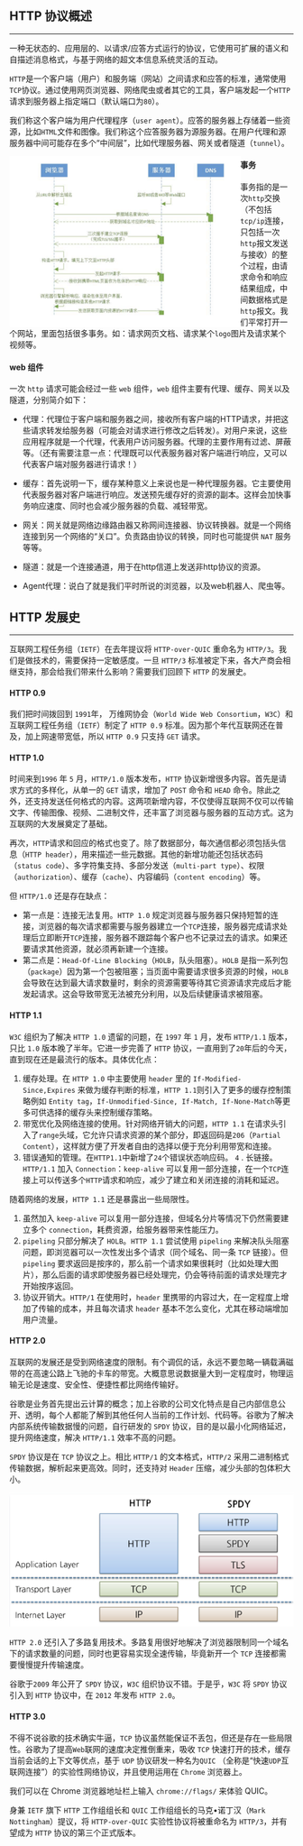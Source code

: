 ## HTTP 协议概述

------

一种无状态的、应用层的、以请求/应答方式运行的协议，它使用可扩展的语义和自描述消息格式，与基于网络的超文本信息系统灵活的互动。

`HTTP`是一个客户端（用户）和服务端（网站）之间请求和应答的标准，通常使用`TCP`协议。通过使用网页浏览器、网络爬虫或者其它的工具，客户端发起一个`HTTP`请求到服务器上指定端口（默认端口为`80`）。

我们称这个客户端为用户代理程序（`user agent`）。应答的服务器上存储着一些资源，比如`HTML`文件和图像。我们称这个应答服务器为源服务器。在用户代理和源服务器中间可能存在多个“中间层”，比如代理服务器、网关或者隧道（`tunnel`）。

<img src="assets/image-20200622111441806.png" alt="image-20200622111441806" style="zoom:40%;float:left" />

#### 事务

事务指的是一次`http`交换（不包括`tcp/ip`连接，只包括一次`http`报文发送与接收）的整个过程，由请求命令和响应结果组成，中间数据格式是`http`报文。我们平常打开一个网站，里面包括很多事务。如：请求网页文档、请求某个`logo`图片及请求某个视频等。

#### web 组件

一次 `http` 请求可能会经过一些 `web` 组件，`web` 组件主要有代理、缓存、网关以及隧道，分别简介如下：

+ 代理：代理位于客户端和服务器之间，接收所有客户端的HTTP请求，并把这些请求转发给服务器（可能会对请求进行修改之后转发）。对用户来说，这些应用程序就是一个代理，代表用户访问服务器。代理的主要作用有过滤、屏蔽等。（还有需要注意一点：代理既可以代表服务器对客户端进行响应，又可以代表客户端对服务器进行请求！）

+ 缓存：首先说明一下，缓存某种意义上来说也是一种代理服务器。它主要使用代表服务器对客户端进行响应。发送预先缓存好的资源的副本。这样会加快事务响应速度、同时也会减少服务器的负载、减轻带宽。
+ 网关：网关就是网络边缘路由器又称网间连接器、协议转换器。就是一个网络连接到另一个网络的“关口”。负责路由协议的转换，同时也可能提供 `NAT` 服务等等。
+ 隧道：就是一个连接通道，用于在http信道上发送非http协议的资源。
+ Agent代理：说白了就是我们平时所说的浏览器，以及web机器人、爬虫等。

## HTTP 发展史

------

互联网工程任务组（`IETF`）在去年提议将 `HTTP-over-QUIC` 重命名为 `HTTP/3`。我们是做技术的，需要保持一定敏感度。一旦 `HTTP/3` 标准被定下来，各大产商会相继支持，那会给我们带来什么影响？需要我们回顾下 `HTTP` 的发展史。

#### **HTTP 0.9**

我们把时间拨回到 `1991`年， 万维网协会（`World Wide Web Consortium`，`W3C`）和互联网工程任务组（`IETF`）制定了 `HTTP 0.9` 标准。因为那个年代互联网还在普及，加上网速带宽低，所以 `HTTP 0.9` 只支持 `GET` 请求。

#### **HTTP 1.0**

时间来到`1996` 年 `5` 月，`HTTP/1.0` 版本发布，`HTTP` 协议新增很多内容。首先是请求方式的多样化，从单一的 `GET` 请求，增加了 `POST` 命令和 `HEAD` 命令。除此之外，还支持发送任何格式的内容。这两项新增内容，不仅使得互联网不仅可以传输文字、传输图像、视频、二进制文件，还丰富了浏览器与服务器的互动方式。这为互联网的大发展奠定了基础。

再次，`HTTP`请求和回应的格式也变了。除了数据部分，每次通信都必须包括头信息（`HTTP header`），用来描述一些元数据。其他的新增功能还包括状态码（`status code`）、多字符集支持、多部分发送（`multi-part type`）、权限（`authorization`）、缓存（`cache`）、内容编码（`content encoding`）等。

但 `HTTP/1.0` 还是存在缺点：

+ 第一点是：连接无法复用。`HTTP 1.0` 规定浏览器与服务器只保持短暂的连接，浏览器的每次请求都需要与服务器建立一个`TCP`连接，服务器完成请求处理后立即断开`TCP`连接，服务器不跟踪每个客户也不记录过去的请求。如果还要请求其他资源，就必须再新建一个连接。
+ 第二点是：`Head-Of-Line Blocking`（`HOLB`，队头阻塞）。`HOLB` 是指一系列包（`package`）因为第一个包被阻塞；当页面中需要请求很多资源的时候，`HOLB` 会导致在达到最大请求数量时，剩余的资源需要等待其它资源请求完成后才能发起请求。这会导致带宽无法被充分利用，以及后续健康请求被阻塞。

#### **HTTP 1.1**

`W3C` 组织为了解决 `HTTP 1.0` 遗留的问题，在 `1997` 年 `1` 月，发布 `HTTP/1.1` 版本，只比 `1.0` 版本晚了半年。它进一步完善了 `HTTP` 协议，一直用到了`20`年后的今天，直到现在还是最流行的版本。具体优化点：

1. 缓存处理。在 `HTTP 1.0` 中主要使用 `header` 里的 `If-Modified-Since,Expires` 来做为缓存判断的标准，`HTTP 1.1`则引入了更多的缓存控制策略例如 `Entity tag`，`If-Unmodified-Since, If-Match, If-None-Match`等更多可供选择的缓存头来控制缓存策略。
2. 带宽优化及网络连接的使用。针对网络开销大的问题，`HTTP 1.1` 在请求头引入了`range`头域，它允许只请求资源的某个部分，即返回码是`206`（`Partial Content`），这样就方便了开发者自由的选择以便于充分利用带宽和连接。
3. 错误通知的管理。在`HTTP1.1`中新增了`24`个错误状态响应码。 `4` . 长链接。`HTTP/1.1` 加入 `Connection`：`keep-alive` 可以复用一部分连接，在一个`TCP`连接上可以传送多个`HTTP`请求和响应，减少了建立和关闭连接的消耗和延迟。

随着网络的发展，`HTTP 1.1` 还是暴露出一些局限性。

1. 虽然加入 `keep-alive` 可以复用一部分连接，但域名分片等情况下仍然需要建立多个 `connection`，耗费资源，给服务器带来性能压力。
2. `pipeling` 只部分解决了 `HOLB`。`HTTP 1.1` 尝试使用 `pipeling` 来解决队头阻塞问题，即浏览器可以一次性发出多个请求（同个域名、同一条 `TCP` 链接）。但 `pipeling` 要求返回是按序的，那么前一个请求如果很耗时（比如处理大图片），那么后面的请求即使服务器已经处理完，仍会等待前面的请求处理完才开始按序返回。
3. 协议开销大。`HTTP/1` 在使用时，`header` 里携带的内容过大，在一定程度上增加了传输的成本，并且每次请求 `header` 基本不怎么变化，尤其在移动端增加用户流量。

#### **HTTP 2.0**

互联网的发展还是受到网络速度的限制。有个调侃的话，永远不要忽略一辆载满磁带的在高速公路上飞驰的卡车的带宽。大概意思说数据量大到一定程度时，物理运输无论是速度、安全性、便捷性都比网络传输好。

谷歌是业务首先提出云计算的概念；加上谷歌的公司文化特点是自己内部信息公开、透明，每个人都能了解到其他任何人当前的工作计划、代码等。谷歌为了解决内部系统传输数据慢的问题，自行研发的 `SPDY` 协议，目的是以最小化网络延迟，提升网络速度，解决 `HTTP/1.1` 效率不高的问题。

`SPDY` 协议是在 `TCP` 协议之上。相比 `HTTP/1` 的文本格式，`HTTP/2` 采用二进制格式传输数据，解析起来更高效。同时，还支持对 `Header` 压缩，减少头部的包体积大小。

![image-20201227100222770](assets/image-20201227100222770.png)

`HTTP 2.0` 还引入了多路复用技术。多路复用很好地解决了浏览器限制同一个域名下的请求数量的问题，同时也更容易实现全速传输，毕竟新开一个 `TCP` 连接都需要慢慢提升传输速度。

谷歌于`2009` 年公开了 `SPDY` 协议，`W3C` 组织协议不错。于是乎，`W3C` 将 `SPDY` 协议引入到 `HTTP` 协议中，在 `2012` 年发布 `HTTP 2.0`。

#### **HTTP 3.0**

不得不说谷歌的技术确实牛逼，`TCP` 协议虽然能保证不丢包，但还是存在一些局限性。谷歌为了提高`Web`联网的速度决定推倒重来，吸收 `TCP` 快速打开的技术，缓存当前会话的上下文等优点，基于 `UDP` 协议研发一种名为`QUIC` （全称是“快速`UDP`互联网连接”）的实验性网络协议，并且使用运用在 `Chrome` 浏览器上。

我们可以在 Chrome 浏览器地址栏上输入 `chrome://flags/` 来体验 QUIC。

身兼 `IETF` 旗下 `HTTP` 工作组组长和 `QUIC` 工作组组长的马克•诺丁汉（`Mark Nottingham`）提议，将 `HTTP-over-QUIC` 实验性协议将被重命名为 `HTTP/3`，并有望成为 `HTTP` 协议的第三个正式版本。